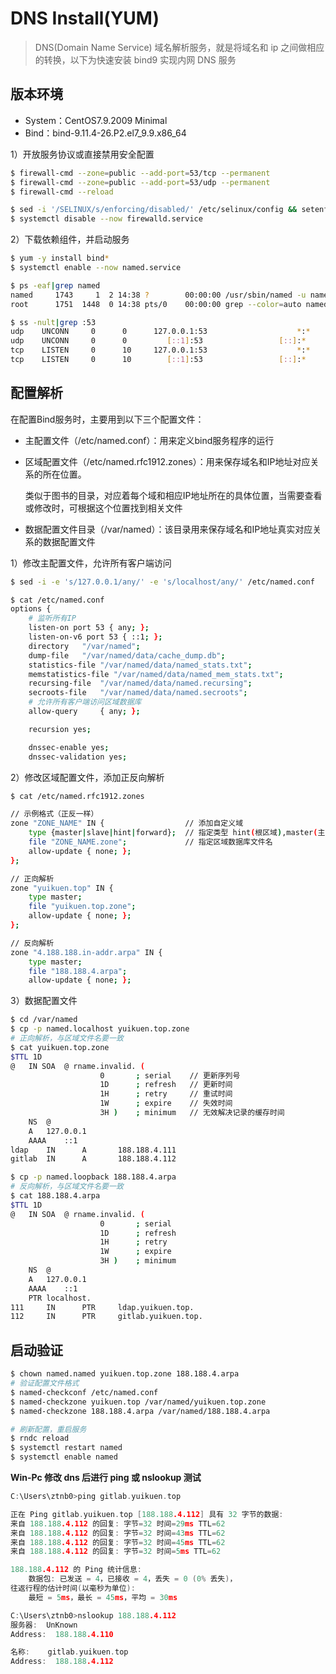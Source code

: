 # DNS Install(YUM)

> DNS(Domain Name Service) 域名解析服务，就是将域名和 ip 之间做相应的转换，以下为快速安装 bind9 实现内网 DNS 服务

## 版本环境

- System：CentOS7.9.2009 Minimal
- Bind：bind-9.11.4-26.P2.el7_9.9.x86_64

1）开放服务协议或直接禁用安全配置

```bash
$ firewall-cmd --zone=public --add-port=53/tcp --permanent
$ firewall-cmd --zone=public --add-port=53/udp --permanent
$ firewall-cmd --reload

$ sed -i '/SELINUX/s/enforcing/disabled/' /etc/selinux/config && setenforce 0 
$ systemctl disable --now firewalld.service
```

2）下载依赖组件，并启动服务

```bash
$ yum -y install bind*
$ systemctl enable --now named.service

$ ps -eaf|grep named
named     1743     1  2 14:38 ?        00:00:00 /usr/sbin/named -u named -c /etc/named.conf
root      1751  1448  0 14:38 pts/0    00:00:00 grep --color=auto named

$ ss -nult|grep :53
udp    UNCONN     0      0      127.0.0.1:53                    *:*                  
udp    UNCONN     0      0         [::1]:53                 [::]:*                  
tcp    LISTEN     0      10     127.0.0.1:53                    *:*                  
tcp    LISTEN     0      10        [::1]:53                 [::]:* 
```


## 配置解析

在配置Bind服务时，主要用到以下三个配置文件：

- 主配置文件（/etc/named.conf）：用来定义bind服务程序的运行
- 区域配置文件（/etc/named.rfc1912.zones）：用来保存域名和IP地址对应关系的所在位置。
  
  类似于图书的目录，对应着每个域和相应IP地址所在的具体位置，当需要查看或修改时，可根据这个位置找到相关文件

- 数据配置文件目录（/var/named）：该目录用来保存域名和IP地址真实对应关系的数据配置文件

1）修改主配置文件，允许所有客户端访问

```bash
$ sed -i -e 's/127.0.0.1/any/' -e 's/localhost/any/' /etc/named.conf

$ cat /etc/named.conf
options {
    # 监听所有IP
	listen-on port 53 { any; };
	listen-on-v6 port 53 { ::1; };
	directory 	"/var/named";
	dump-file 	"/var/named/data/cache_dump.db";
	statistics-file "/var/named/data/named_stats.txt";
	memstatistics-file "/var/named/data/named_mem_stats.txt";
	recursing-file  "/var/named/data/named.recursing";
	secroots-file   "/var/named/data/named.secroots";
    # 允许所有客户端访问区域数据库
	allow-query     { any; };

    recursion yes;

	dnssec-enable yes;
	dnssec-validation yes;
```

2）修改区域配置文件，添加正反向解析

```bash
$ cat /etc/named.rfc1912.zones

// 示例格式（正反一样）
zone "ZONE_NAME" IN {                  // 添加自定义域
    type {master|slave|hint|forward};  // 指定类型 hint(根区域),master(主区域),slave(辅助区域)
    file "ZONE_NAME.zone";             // 指定区域数据库文件名
    allow-update { none; };
};

// 正向解析
zone "yuikuen.top" IN {
    type master;
    file "yuikuen.top.zone";
	allow-update { none; };
};

// 反向解析
zone "4.188.188.in-addr.arpa" IN {
	type master;
	file "188.188.4.arpa";
	allow-update { none; };
```

3）数据配置文件

```bash
$ cd /var/named
$ cp -p named.localhost yuikuen.top.zone
# 正向解析，与区域文件名要一致
$ cat yuikuen.top.zone 
$TTL 1D
@	IN SOA	@ rname.invalid. (
					0	    ; serial    // 更新序列号
					1D	    ; refresh   // 更新时间
					1H	    ; retry     // 重试时间
					1W	    ; expire    // 失效时间
					3H )	; minimum   // 无效解决记录的缓存时间
	NS	@
	A	127.0.0.1
	AAAA	::1
ldap    IN      A       188.188.4.111
gitlab  IN   	A	    188.188.4.112
```

```bash
$ cp -p named.loopback 188.188.4.arpa
# 反向解析，与区域文件名要一致
$ cat 188.188.4.arpa
$TTL 1D
@	IN SOA	@ rname.invalid. (
					0       ; serial
					1D      ; refresh
					1H	    ; retry
					1W	    ; expire
					3H )	; minimum
	NS	@
	A	127.0.0.1
	AAAA	::1
	PTR	localhost.
111     IN      PTR     ldap.yuikuen.top.
112 	IN	    PTR	    gitlab.yuikuen.top.
```

## 启动验证

```bash
$ chown named.named yuikuen.top.zone 188.188.4.arpa
# 验证配置文件格式
$ named-checkconf /etc/named.conf
$ named-checkzone yuikuen.top /var/named/yuikuen.top.zone
$ named-checkzone 188.188.4.arpa /var/named/188.188.4.arpa

# 刷新配置，重启服务
$ rndc reload
$ systemctl restart named
$ systemctl enable named
```

**Win-Pc 修改 dns 后进行 ping 或 nslookup 测试**

```c
C:\Users\ztnb0>ping gitlab.yuikuen.top

正在 Ping gitlab.yuikuen.top [188.188.4.112] 具有 32 字节的数据:
来自 188.188.4.112 的回复: 字节=32 时间=29ms TTL=62
来自 188.188.4.112 的回复: 字节=32 时间=43ms TTL=62
来自 188.188.4.112 的回复: 字节=32 时间=45ms TTL=62
来自 188.188.4.112 的回复: 字节=32 时间=5ms TTL=62

188.188.4.112 的 Ping 统计信息:
    数据包: 已发送 = 4，已接收 = 4，丢失 = 0 (0% 丢失)，
往返行程的估计时间(以毫秒为单位):
    最短 = 5ms，最长 = 45ms，平均 = 30ms

C:\Users\ztnb0>nslookup 188.188.4.112
服务器:  UnKnown
Address:  188.188.4.110

名称:    gitlab.yuikuen.top
Address:  188.188.4.112
```